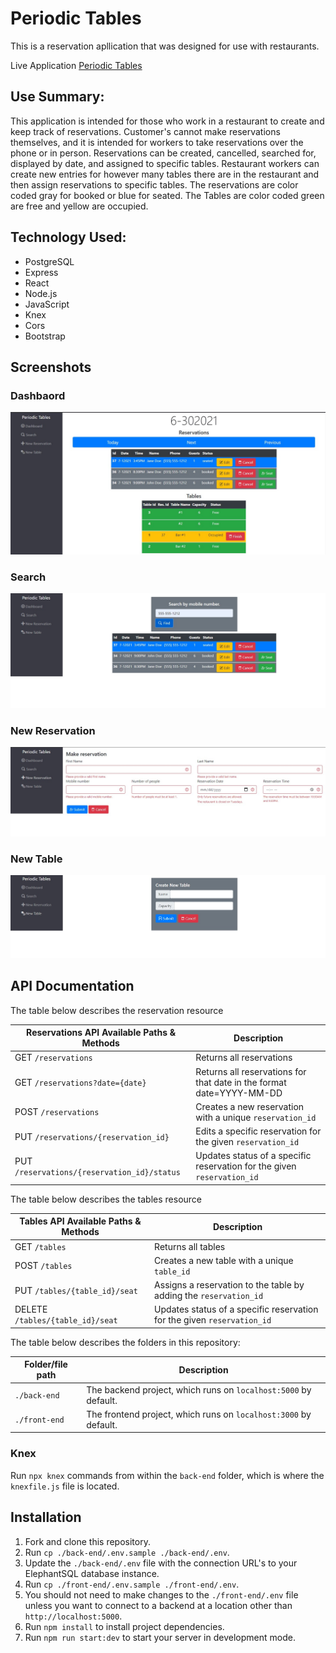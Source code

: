 # Periodic Tables

This is a reservation apllication that was designed for use with restaurants.

Live Application
[Periodic Tables](https://periodic-tables-client.herokuapp.com/)

## Use Summary:

This application is intended for those who work in a restaurant to create and keep track of reservations. Customer's cannot make reservations themselves, and it is intended for workers to take reservations over the phone or in person. Reservations can be created, cancelled, searched for, displayed by date, and assigned to specific tables. Restaurant workers can create new entries for however many tables there are in the restaurant and then assign reservations to specific tables. The reservations are color coded gray for booked or blue for seated. The Tables are color coded green are free and yellow are occupied.

## Technology Used:

- PostgreSQL
- Express
- React
- Node.js
- JavaScript
- Knex
- Cors
- Bootstrap

## Screenshots

### Dashbaord

![Dashboard](/screenshots/periodic-tables-dashboard.jpg)

### Search

![Search](/screenshots/periodic-tables-search.jpg)

### New Reservation

![New Reservation](/screenshots/periodic-tables-new-reservation.jpg)

### New Table

![New Table](/screenshots/periodic-tables-new-table.jpg)

## API Documentation

The table below describes the reservation resource

| Reservations API Available Paths & Methods  | Description                                                             |
| ------------------------------------------- | ----------------------------------------------------------------------- |
| GET `/reservations`                         | Returns all reservations                                                |
| GET `/reservations?date={date} `            | Returns all reservations for that date in the format date=YYYY-MM-DD    |
| POST `/reservations`                        | Creates a new reservation with a unique `reservation_id`                |
| PUT `/reservations/{reservation_id}`        | Edits a specific reservation for the given `reservation_id`             |
| PUT `/reservations/{reservation_id}/status` | Updates status of a specific reservation for the given `reservation_id` |

The table below describes the tables resource

| Tables API Available Paths & Methods | Description                                                             |
| ------------------------------------ | ----------------------------------------------------------------------- |
| GET `/tables`                        | Returns all tables                                                      |
| POST `/tables`                       | Creates a new table with a unique `table_id`                            |
| PUT `/tables/{table_id}/seat`        | Assigns a reservation to the table by adding the `reservation_id`       |
| DELETE `/tables/{table_id}/seat`     | Updates status of a specific reservation for the given `reservation_id` |

The table below describes the folders in this repository:

| Folder/file path | Description                                                      |
| ---------------- | ---------------------------------------------------------------- |
| `./back-end`     | The backend project, which runs on `localhost:5000` by default.  |
| `./front-end`    | The frontend project, which runs on `localhost:3000` by default. |

### Knex

Run `npx knex` commands from within the `back-end` folder, which is where the `knexfile.js` file is located.

## Installation

1. Fork and clone this repository.
1. Run `cp ./back-end/.env.sample ./back-end/.env`.
1. Update the `./back-end/.env` file with the connection URL's to your ElephantSQL database instance.
1. Run `cp ./front-end/.env.sample ./front-end/.env`.
1. You should not need to make changes to the `./front-end/.env` file unless you want to connect to a backend at a location other than `http://localhost:5000`.
1. Run `npm install` to install project dependencies.
1. Run `npm run start:dev` to start your server in development mode.
